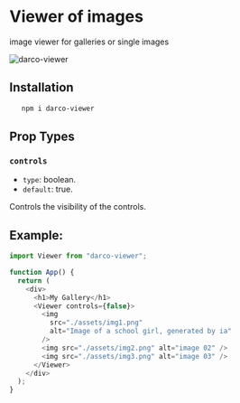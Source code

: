 # Viewer of images

image viewer for galleries or single images

![darco-viewer](https://github.com/AngelDarco/darco-viewer/assets/29819444/6bf68adf-a30a-4156-8b75-727393934a5b)

## Installation

```bash
   npm i darco-viewer
```

## Prop Types

### `controls`

- `type`: boolean.
- `default`: true.

Controls the visibility of the controls.

## Example:

```javascript
import Viewer from "darco-viewer";

function App() {
  return (
    <div>
      <h1>My Gallery</h1>
      <Viewer controls={false}>
        <img
          src="./assets/img1.png"
          alt="Image of a school girl, generated by ia"
        />
        <img src="./assets/img2.png" alt="image 02" />
        <img src="./assets/img3.png" alt="image 03" />
      </Viewer>
    </div>
  );
}
```
